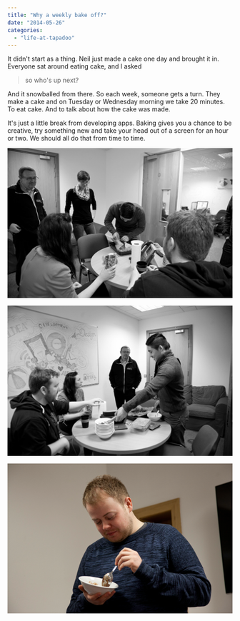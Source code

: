 ```yaml
---
title: "Why a weekly bake off?"
date: "2014-05-26"
categories: 
  - "life-at-tapadoo"
---
```


It didn't start as a thing. Neil just made a cake one day and brought it in. Everyone sat around eating cake, and I asked

> so who's up next?

And it snowballed from there. So each week, someone gets a turn. They make a cake and on Tuesday or Wednesday morning we take 20 minutes. To eat cake. And to talk about how the cake was made.

It's just a little break from developing apps. Baking gives you a chance to be creative, try something new and take your head out of a screen for an hour or two. We should all do that from time to time.

[![Cake-12](images/Cake-12.png)](https://tapadoo.wpengine.com/wp-content/uploads/2014/05/Cake-12.png)

[![Cake-11](images/Cake-11.png)](https://tapadoo.wpengine.com/wp-content/uploads/2014/05/Cake-11.png)

[![Cake-20](images/Cake-20.png)](https://tapadoo.wpengine.com/wp-content/uploads/2014/05/Cake-20.png)
